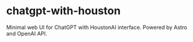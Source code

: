 # chatgpt-with-houston
Minimal web UI for ChatGPT with HoustonAI interface. Powered by Astro and OpenAI API.
